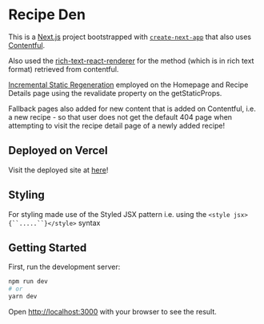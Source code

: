 # Recipe Den 

This is a [Next.js](https://nextjs.org/) project bootstrapped with [`create-next-app`](https://github.com/vercel/next.js/tree/canary/packages/create-next-app) that also uses [Contentful](https://www.contentful.com/).

Also used the [rich-text-react-renderer](https://www.npmjs.com/package/@contentful/rich-text-react-renderer) for the method (which is in rich text format) retrieved from contentful.

[Incremental Static Regeneration](https://vercel.com/docs/concepts/next.js/incremental-static-regeneration) employed on the Homepage and Recipe Details page using the revalidate property on the getStaticProps.

Fallback pages also added for new content that is added on Contentful, i.e. a new recipe - so that user does not get the default 404 page when attempting to visit the recipe detail page of a newly added recipe!

## Deployed on Vercel

Visit the deployed site at [here](https://recipe-den.vercel.app/)!

## Styling 

For styling made use of the Styled JSX pattern i.e. using the `<style jsx>{``.....``}</style>` syntax

## Getting Started

First, run the development server:

```bash
npm run dev
# or
yarn dev
```

Open [http://localhost:3000](http://localhost:3000) with your browser to see the result.



